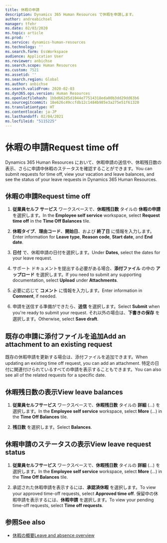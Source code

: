 ```yaml
---
title: 休暇の申請
description: Dynamics 365 Human Resources で休暇を申請します。
author: andreabichsel
manager: tfehr
ms.date: 02/03/2020
ms.topic: article
ms.prod: ''
ms.service: dynamics-human-resources
ms.technology: ''
ms.search.form: EssWorkspace
audience: Application User
ms.reviewer: anbichse
ms.search.scope: Human Resources
ms.custom: 7521
ms.assetid: ''
ms.search.region: Global
ms.author: anbichse
ms.search.validFrom: 2020-02-03
ms.dyn365.ops.version: Human Resources
ms.openlocfilehash: 1bbd662d5d1044e77514318eda00b3dd29dd63b6
ms.sourcegitcommit: 18e626c49ccfdb12c1484b985e3a275e51f61320
ms.translationtype: HT
ms.contentlocale: ja-JP
ms.lasthandoff: 02/04/2021
ms.locfileid: "5115225"
---
```

# <a name="request-time-off"></a><span data-ttu-id="5d369-103">休暇の申請</span><span class="sxs-lookup"><span data-stu-id="5d369-103">Request time off</span></span>

<span data-ttu-id="5d369-104">Dynamics 365 Human Resources において、休暇申請の送信や、休暇残日数の表示、さらに申請中休暇のステータスを確認することができます。</span><span class="sxs-lookup"><span data-stu-id="5d369-104">You can submit requests for time off, view your vacation and leave balances, and see the status of your leave requests in Dynamics 365 Human Resources.</span></span>

## <a name="request-time-off"></a><span data-ttu-id="5d369-105">休暇の申請</span><span class="sxs-lookup"><span data-stu-id="5d369-105">Request time off</span></span>

1. <span data-ttu-id="5d369-106">**従業員セルフ サービス** ワークスペースで、**休暇残日数** タイルの **休暇の申請** を選択します。</span><span class="sxs-lookup"><span data-stu-id="5d369-106">In the **Employee self service** workspace, select **Request time off** in the **Time Off Balances** tile.</span></span>

2. <span data-ttu-id="5d369-107">**休暇タイプ**、**理由コード**、**開始日**、および **終了日** に情報を入力します。</span><span class="sxs-lookup"><span data-stu-id="5d369-107">Enter information for **Leave type**, **Reason code**, **Start date**, and **End date**.</span></span>

3. <span data-ttu-id="5d369-108">**日付** で、休暇申請の日付を選択します。</span><span class="sxs-lookup"><span data-stu-id="5d369-108">Under **Dates**, select the dates for your leave request.</span></span>

4. <span data-ttu-id="5d369-109">サポート ドキュメントを提出する必要がある場合、**添付ファイル** の中の **アップロード** を選択します。</span><span class="sxs-lookup"><span data-stu-id="5d369-109">If you need to submit any supporting documentation, select **Upload** under **Attachments**.</span></span>

5. <span data-ttu-id="5d369-110">必要に応じて **コメント** に情報を入力します。</span><span class="sxs-lookup"><span data-stu-id="5d369-110">Enter information in **Comment**, if needed.</span></span>

6. <span data-ttu-id="5d369-111">申請を送信する準備ができたら、**送信** を選択します。</span><span class="sxs-lookup"><span data-stu-id="5d369-111">Select **Submit** when you're ready to submit your request.</span></span> <span data-ttu-id="5d369-112">それ以外の場合は、**下書きの保存** を選択します。</span><span class="sxs-lookup"><span data-stu-id="5d369-112">Otherwise, select **Save draft**.</span></span>

## <a name="add-an-attachment-to-an-existing-request"></a><span data-ttu-id="5d369-113">既存の申請に添付ファイルを追加</span><span class="sxs-lookup"><span data-stu-id="5d369-113">Add an attachment to an existing request</span></span>

<span data-ttu-id="5d369-114">既存の休暇申請を更新する場合は、添付ファイルを追加できます。</span><span class="sxs-lookup"><span data-stu-id="5d369-114">When updating an existing time off request, you can add an attachment.</span></span> <span data-ttu-id="5d369-115">特定の日付に関連付けられているすべての申請を表示することもできます。</span><span class="sxs-lookup"><span data-stu-id="5d369-115">You can also see all of the related requests for a specific date.</span></span> 

## <a name="view-leave-balances"></a><span data-ttu-id="5d369-116">休暇残日数の表示</span><span class="sxs-lookup"><span data-stu-id="5d369-116">View leave balances</span></span>

1. <span data-ttu-id="5d369-117">**従業員セルフサービス** ワークスペースで、**休暇残日数** タイルの **詳細** (...) を選択します。</span><span class="sxs-lookup"><span data-stu-id="5d369-117">In the **Employee self service** workspace, select **More** (...) in the **Time Off Balances** tile.</span></span>

2. <span data-ttu-id="5d369-118">**残日数** を選択します。</span><span class="sxs-lookup"><span data-stu-id="5d369-118">Select **Balances**.</span></span>

## <a name="view-leave-request-status"></a><span data-ttu-id="5d369-119">休暇申請のステータスの表示</span><span class="sxs-lookup"><span data-stu-id="5d369-119">View leave request status</span></span>

1. <span data-ttu-id="5d369-120">**従業員セルフサービス** ワークスペースで、**休暇残日数** タイルの **詳細** (...) を選択します。</span><span class="sxs-lookup"><span data-stu-id="5d369-120">In the **Employee self service** workspace, select **More** (...) in the **Time Off Balances** tile.</span></span>

2. <span data-ttu-id="5d369-121">承認された休暇申請を表示するには、**承認済休暇** を選択します。</span><span class="sxs-lookup"><span data-stu-id="5d369-121">To view your approved time-off requests, select **Approved time off**.</span></span> <span data-ttu-id="5d369-122">保留中の休暇申請を表示するには、**休暇申請** を選択します。</span><span class="sxs-lookup"><span data-stu-id="5d369-122">To view your pending time-off requests, select **Time off requests**.</span></span>

## <a name="see-also"></a><span data-ttu-id="5d369-123">参照</span><span class="sxs-lookup"><span data-stu-id="5d369-123">See also</span></span>

- [<span data-ttu-id="5d369-124">休暇の概要</span><span class="sxs-lookup"><span data-stu-id="5d369-124">Leave and absence overview</span></span>](hr-leave-and-absence-overview.md)
